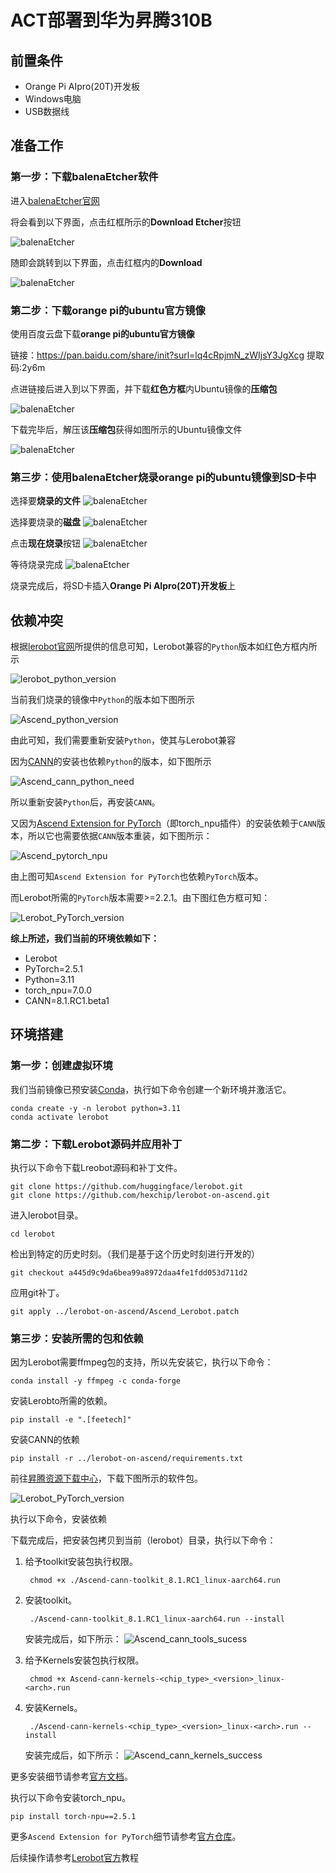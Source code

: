 # ACT部署到华为昇腾310B

## 前置条件

- Orange Pi AIpro(20T)开发板
- Windows电脑
- USB数据线

## 准备工作

### 第一步：下载balenaEtcher软件

进入[balenaEtcher官网](https://etcher.balena.io/ "balenaEtcher")

将会看到以下界面，点击红框所示的**Download Etcher**按钮

![balenaEtcher](docs/images/baenaEtcher_downlode.png "balenaEtcher")


随即会跳转到以下界面，点击红框内的**Download**

![balenaEtcher](docs/images/baenaEtcher_downlode_windows.png "balenaEtcher")

### 第二步：下载orange pi的ubuntu官方镜像

使用百度云盘下载**orange pi的ubuntu官方镜像**

链接：https://pan.baidu.com/share/init?surl=lq4cRpjmN_zWIjsY3JgXcg
提取码:2y6m

点进链接后进入到以下界面，并下载**红色方框**内Ubuntu镜像的**压缩包**

![balenaEtcher](docs/images/pan_baidu_opiaipro_20t_ubuntu_img.png)

下载完毕后，解压该**压缩包**获得如图所示的Ubuntu镜像文件

![balenaEtcher](docs/images/orangepi_ubuntu_img.png)

### 第三步：使用balenaEtcher烧录orange pi的ubuntu镜像到SD卡中

选择要**烧录的文件**
![balenaEtcher](docs/images/balenaEtcher_choose_file.png)

选择要烧录的**磁盘**
![balenaEtcher](docs/images/blenaEtcher_choose_sdcard.png)

点击**现在烧录**按钮
![balenaEtcher](docs/images/balenaEtcher_start_burn.png)

等待烧录完成
![balenaEtcher](docs/images/balenaEtcher_burn.png)

烧录完成后，将SD卡插入**Orange Pi AIpro(20T)开发板**上

## 依赖冲突

根据[lerobot官网](https://github.com/huggingface/lerobot "lerobot")所提供的信息可知，Lerobot兼容的`Python`版本如红色方框内所示

![lerobot_python_version](docs/images/Lerobot_python_version.png)

当前我们烧录的镜像中`Python`的版本如下图所示

![Ascend_python_version](docs/images/Ascend_cann_python_version.png)

由此可知，我们需要重新安装`Python`，使其与Lerobot兼容

因为[CANN](https://www.hiascend.com/software/cann)的安装也依赖`Python`的版本，如下图所示 

![Ascend_cann_python_need](docs/images/Ascend_cann_python_need.png)

所以重新安装`Python`后，再安装`CANN`。

又因为[Ascend Extension for PyTorch](https://www.hiascend.com/software/ai-frameworks/pytorch)（即torch_npu插件）的安装依赖于`CANN`版本，所以它也需要依据`CANN`版本重装，如下图所示：

![Ascend_pytorch_npu](docs/images/Ascend_pytorch_npu.png)

由上图可知`Ascend Extension for PyTorch`也依赖`PyTorch`版本。

而Lerobot所需的`PyTorch`版本需要>=2.2.1。由下图红色方框可知：

![Lerobot_PyTorch_version](docs/images/Lerobot_PyTorch_version.png)

**综上所述，我们当前的环境依赖如下：**

- Lerobot
- PyTorch=2.5.1
- Python=3.11
- torch_npu=7.0.0
- CANN=8.1.RC1.beta1

## 环境搭建

### 第一步：创建虚拟环境

我们当前镜像已预安装[Conda](https://www.anaconda.com/docs/getting-started/miniconda/main)，执行如下命令创建一个新环境并激活它。

    conda create -y -n lerobot python=3.11
    conda activate lerobot

### 第二步：下载Lerobot源码并应用补丁

执行以下命令下载Lreobot源码和补丁文件。

    git clone https://github.com/huggingface/lerobot.git
    git clone https://github.com/hexchip/lerobot-on-ascend.git


进入lerobot目录。

    cd lerobot

检出到特定的历史时刻。（我们是基于这个历史时刻进行开发的）

    git checkout a445d9c9da6bea99a8972daa4fe1fdd053d711d2 

应用git补丁。

    git apply ../lerobot-on-ascend/Ascend_Lerobot.patch

### 第三步：安装所需的包和依赖

因为Lerobot需要ffmpeg包的支持，所以先安装它，执行以下命令：

    conda install -y ffmpeg -c conda-forge

安装Lerobto所需的依赖。

    pip install -e ".[feetech]"

安装CANN的依赖

    pip install -r ../lerobot-on-ascend/requirements.txt

前往[昇腾资源下载中心](https://www.hiascend.com/developer/download/community/result?module=cann&cann=8.1.RC1.beta1)，下载下图所示的软件包。

![Lerobot_PyTorch_version](docs/images/Ascend_cann_tolkit_and_krels.png)


执行以下命令，安装依赖

下载完成后，把安装包拷贝到当前（lerobot）目录，执行以下命令：

1. 给予toolkit安装包执行权限。  

        chmod +x ./Ascend-cann-toolkit_8.1.RC1_linux-aarch64.run
2. 安装toolkit。  

        ./Ascend-cann-toolkit_8.1.RC1_linux-aarch64.run --install

    安装完成后，如下所示：
    ![Ascend_cann_tools_sucess](docs/images/Ascend_cann_tools_sucess.png)

3. 给予Kernels安装包执行权限。  

        chmod +x Ascend-cann-kernels-<chip_type>_<version>_linux-<arch>.run
4. 安装Kernels。  

        ./Ascend-cann-kernels-<chip_type>_<version>_linux-<arch>.run --install

    安装完成后，如下所示：
    ![Ascend_cann_kernels_success](docs/images/Ascend_cann_kernels_success.png)

更多安装细节请参考[官方文档](https://www.hiascend.com/document/detail/zh/CANNCommunityEdition/81RC1beta1/softwareinst/instg/instg_0008.html?Mode=PmIns&InstallType=local&OS=Ubuntu&Software=cannToolKit)。

执行以下命令安装torch_npu。

    pip install torch-npu==2.5.1

更多`Ascend Extension for PyTorch`细节请参考[官方仓库](https://gitee.com/ascend/pytorch)。

后续操作请参考[Lerobot官方](https://github.com/huggingface/lerobot)教程







